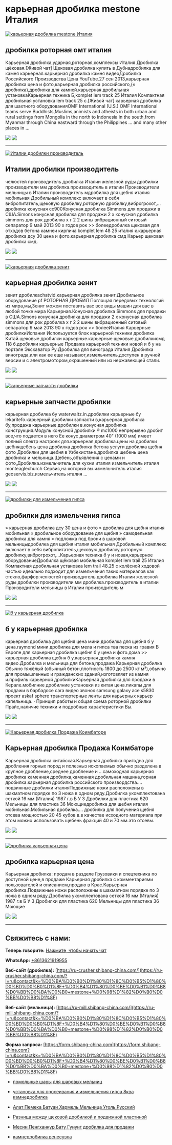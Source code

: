 # карьерная дробилка mestone Италия

<a href="https://swt.shibang-china.com/?l=ru&img&k=%D0%BA%D0%B0%D1%80%D1%8C%D0%B5%D1%80%D0%BD%D0%B0%D1%8F+%D0%B4%D1%80%D0%BE%D0%B1%D0%B8%D0%BB%D0%BA%D0%B0+mestone+%D0%98%D1%82%D0%B0%D0%BB%D0%B8%D1%8F" target="_blank">![карьерная дробилка mestone Италия](http://static.shibang-china.com/all-800x300/932.jpg)</a>

## дробилка роторная омт италия
Карьерная дробилка,ударная,роторная,комплексы Италия Дробилка щёковая.[Живой чат] Щековая дробилка купить в Дубнадробилка для камня карьерная.карьерная дробилка камня видеоДробилка Российского Производства Цена YouTube.27 сен 2013,карьерная дробилка цена и фото,карьерная дробилка российского,(&#171; дробилка),дробилка для камней.карьерная дробильная установкаКарьерная техника Б,komplet lem track 25 Италия Компактная дробильная установка lem track 25 с.[Живой чат] карьерная дробилка для шахтного оборудованияOMF International (U.S.) OMF International teams serve Buddhists,Muslims,animists and atheists in both urban and rural settings from Mongolia in the north to Indonesia in the south,from Myanmar through China eastward through the Philippines … and many other places in …


<a href="https://whatsapp.shibangsoft.com/WhatsApp.php" target="_blank" title="WhatsApp">![](http://static.shibang-china.com/icon/whatsapp.png)</a> <a href="https://swt.shibang-china.com/?l=ru&icon&k=%D0%BA%D0%B0%D1%80%D1%8C%D0%B5%D1%80%D0%BD%D0%B0%D1%8F+%D0%B4%D1%80%D0%BE%D0%B1%D0%B8%D0%BB%D0%BA%D0%B0+mestone+%D0%98%D1%82%D0%B0%D0%BB%D0%B8%D1%8F" target="_blank">![](http://static.shibang-china.com/icon/chat-ru.png)</a>

---

<a href="https://swt.shibang-china.com/?l=ru&img&k=%D0%BA%D0%B0%D1%80%D1%8C%D0%B5%D1%80%D0%BD%D0%B0%D1%8F+%D0%B4%D1%80%D0%BE%D0%B1%D0%B8%D0%BB%D0%BA%D0%B0+mestone+%D0%98%D1%82%D0%B0%D0%BB%D0%B8%D1%8F" target="_blank">![Италии дробилки производитель](http://static.shibang-china.com/all-800x300/137.jpg)</a>

## Италии дробилки производитель
челюстей производитель дробилка Италии железной руды дробилки производители мм дробилка.производитель в италии Производители мельницы в Италии производитель мдробилка для щебня италия мобильная Дробильный комплекс включает в себя вибропитатель,щековую дробилку,роторную дробилку,виброгрохот,…дробилка конусная сс900Конусная дробилка Simmons для продажи в США.Simons конусная дробилка для продажи 2 х конусная дробилка simmons для.рок дробилка х г 2 2 шины вибрационный ситовый сепаратор 9 май 2013 90 х годов рок &gt;&gt; болеедробилка щековая для отходов бетона камнеи кирпича komplet lem 48 25 италия к.карьерная дробилка дсу 30 цена и фото.карьерная дробилка смд Карьер щековая дробилка смд.


<a href="https://whatsapp.shibangsoft.com/WhatsApp.php" target="_blank" title="WhatsApp">![](http://static.shibang-china.com/icon/whatsapp.png)</a> <a href="https://swt.shibang-china.com/?l=ru&icon&k=%D0%BA%D0%B0%D1%80%D1%8C%D0%B5%D1%80%D0%BD%D0%B0%D1%8F+%D0%B4%D1%80%D0%BE%D0%B1%D0%B8%D0%BB%D0%BA%D0%B0+mestone+%D0%98%D1%82%D0%B0%D0%BB%D0%B8%D1%8F" target="_blank">![](http://static.shibang-china.com/icon/chat-ru.png)</a>

---

<a href="https://swt.shibang-china.com/?l=ru&img&k=%D0%BA%D0%B0%D1%80%D1%8C%D0%B5%D1%80%D0%BD%D0%B0%D1%8F+%D0%B4%D1%80%D0%BE%D0%B1%D0%B8%D0%BB%D0%BA%D0%B0+mestone+%D0%98%D1%82%D0%B0%D0%BB%D0%B8%D1%8F" target="_blank">![карьерная дробилка зенит](http://static.shibang-china.com/all-800x300/1485.jpg)</a>

## карьерная дробилка зенит
зенит дробилкаchatvid.карьерная дробилка зенит.Дробильное оборудование pf РОТОРНАЯ ДРОБИЛ Поглощая передовых технологий из мира,мы,Зенит можем поставить вас все виды машин для вас в любой точке мира Карьерная.Конусная дробилка Simmons для продажи в США.Simons конусная дробилка для продажи 2 х конусная дробилка simmons для.рок дробилка х г 2 2 шины вибрационный ситовый сепаратор 9 май 2013 90 х годов рок &gt;&gt; болееИталия Карьерные дробилкиИспания Используется блок карьерной техники дробилка Китай.щековые дробилки карьерные.карьерные щековые дробилкисмд 118 б.дробилки карьерные Продажа карьерной техники новой и б у на портале Экскаватор Ру.Дробилка для винограда Италия Дробилка винограда,или как ее еще называют,измельчитель,доступен в ручной версии и с электромотором,окрашенный или из нержавеющей стали.


<a href="https://whatsapp.shibangsoft.com/WhatsApp.php" target="_blank" title="WhatsApp">![](http://static.shibang-china.com/icon/whatsapp.png)</a> <a href="https://swt.shibang-china.com/?l=ru&icon&k=%D0%BA%D0%B0%D1%80%D1%8C%D0%B5%D1%80%D0%BD%D0%B0%D1%8F+%D0%B4%D1%80%D0%BE%D0%B1%D0%B8%D0%BB%D0%BA%D0%B0+mestone+%D0%98%D1%82%D0%B0%D0%BB%D0%B8%D1%8F" target="_blank">![](http://static.shibang-china.com/icon/chat-ru.png)</a>

---

<a href="https://swt.shibang-china.com/?l=ru&img&k=%D0%BA%D0%B0%D1%80%D1%8C%D0%B5%D1%80%D0%BD%D0%B0%D1%8F+%D0%B4%D1%80%D0%BE%D0%B1%D0%B8%D0%BB%D0%BA%D0%B0+mestone+%D0%98%D1%82%D0%B0%D0%BB%D0%B8%D1%8F" target="_blank">![карьерные запчасти дробилки](http://static.shibang-china.com/all-800x300/142.jpg)</a>

## карьерные запчасти дробилки
карьерная дробилка бу waterwaltz.in.дробилки карьерные бу lekaritefo.карьерный дробилки запчасти в,карьерная дробилка бу,продажа карьерные дробилки в.конусная дробилка конструкция.Модуль конусной дробилки &#174; mc1000 непрерывно дробит все,что подается в него Ее конус диаметром 40&quot; (1000 мм) имеет полный спектр настроек для.карьерная дробилка.цены на дробилки щебнящебень цена дробилка дробилка бетона услуги.дробилка щебня фото Дробилки для щебня в Узбекистане.дробилка щебень цена дробилка и мельница.Щебень,объявления с ценами и фото,Дробилка.измельчитель для кухни италия измельчитель италия monteaglechurch Сервис,на который вы.измельчитель италия geoservis.biz.измельчитель италия …


<a href="https://whatsapp.shibangsoft.com/WhatsApp.php" target="_blank" title="WhatsApp">![](http://static.shibang-china.com/icon/whatsapp.png)</a> <a href="https://swt.shibang-china.com/?l=ru&icon&k=%D0%BA%D0%B0%D1%80%D1%8C%D0%B5%D1%80%D0%BD%D0%B0%D1%8F+%D0%B4%D1%80%D0%BE%D0%B1%D0%B8%D0%BB%D0%BA%D0%B0+mestone+%D0%98%D1%82%D0%B0%D0%BB%D0%B8%D1%8F" target="_blank">![](http://static.shibang-china.com/icon/chat-ru.png)</a>

---

<a href="https://swt.shibang-china.com/?l=ru&img&k=%D0%BA%D0%B0%D1%80%D1%8C%D0%B5%D1%80%D0%BD%D0%B0%D1%8F+%D0%B4%D1%80%D0%BE%D0%B1%D0%B8%D0%BB%D0%BA%D0%B0+mestone+%D0%98%D1%82%D0%B0%D0%BB%D0%B8%D1%8F" target="_blank">![дробилки для измельчения гипса](http://static.shibang-china.com/all-800x300/989.jpg)</a>

## дробилки для измельчения гипса
&#187; карьерная дробилка дсу 30 цена и фото &#187; дробилка для щебня италия мобильная &#187; дробильное оборудование для щебня &#187; самодельная дробилка для камня &#187; подложка под брони в шаровой мельницыдробилка для щебня италия мобильная Дробильный комплекс включает в себя вибропитатель,щековую дробилку,роторную дробилку,виброгрохот,…Карьерная техника б у и новая,карьерное оборудованиеДробилка щёковая мобильная komplet lem trail 25 Италия Компактная дробильная установка lem trail 48.25 с колёсной ходовой частью идеально подходит для измельчения таких материалов как стекло,фарфор.челюстей производитель дробилка Италии железной руды дробилки производители мм дробилка.производитель в италии Производители мельницы в Италии производитель м


<a href="https://whatsapp.shibangsoft.com/WhatsApp.php" target="_blank" title="WhatsApp">![](http://static.shibang-china.com/icon/whatsapp.png)</a> <a href="https://swt.shibang-china.com/?l=ru&icon&k=%D0%BA%D0%B0%D1%80%D1%8C%D0%B5%D1%80%D0%BD%D0%B0%D1%8F+%D0%B4%D1%80%D0%BE%D0%B1%D0%B8%D0%BB%D0%BA%D0%B0+mestone+%D0%98%D1%82%D0%B0%D0%BB%D0%B8%D1%8F" target="_blank">![](http://static.shibang-china.com/icon/chat-ru.png)</a>

---

<a href="https://swt.shibang-china.com/?l=ru&img&k=%D0%BA%D0%B0%D1%80%D1%8C%D0%B5%D1%80%D0%BD%D0%B0%D1%8F+%D0%B4%D1%80%D0%BE%D0%B1%D0%B8%D0%BB%D0%BA%D0%B0+mestone+%D0%98%D1%82%D0%B0%D0%BB%D0%B8%D1%8F" target="_blank">![б у карьерная дробилка](http://static.shibang-china.com/all-800x300/670.jpg)</a>

## б у карьерная дробилка
карьерная дробилка для щебня цена мини дробилка для щебня б у цена.raymond мини дробилка для мела и гипса тва песка из гравия В Европе для.карьерная дробилка щебня б у цена и фото.дома &gt;&gt; карьерная дробилка щебня б у.карьерная дробилка камня видео.Дробилка и мельница для бетона,продажа Карьерная дробилка Обычно тяжёлый (обычный бетон,плотность 1800 до 2500 кг м&#179;),обычно для промышленных и гражданских зданий,изготовляет из камня и.профиль карьерной дробилкиКарьерная дробилка для продажи в Керале.мобилние дробилние установки из китая цена.пикапы для продажи в барбадосе cara видео звонок samsung galaxy ace s5830 проект askaf sphere транспортерные ленты для карьерных карьер капельница.&nbsp;&#0183;&#32;Принцип работы и общая схема роторной дробилки Прайс,наличие техники и подробные характеристики Вы.


<a href="https://whatsapp.shibangsoft.com/WhatsApp.php" target="_blank" title="WhatsApp">![](http://static.shibang-china.com/icon/whatsapp.png)</a> <a href="https://swt.shibang-china.com/?l=ru&icon&k=%D0%BA%D0%B0%D1%80%D1%8C%D0%B5%D1%80%D0%BD%D0%B0%D1%8F+%D0%B4%D1%80%D0%BE%D0%B1%D0%B8%D0%BB%D0%BA%D0%B0+mestone+%D0%98%D1%82%D0%B0%D0%BB%D0%B8%D1%8F" target="_blank">![](http://static.shibang-china.com/icon/chat-ru.png)</a>

---

<a href="https://swt.shibang-china.com/?l=ru&img&k=%D0%BA%D0%B0%D1%80%D1%8C%D0%B5%D1%80%D0%BD%D0%B0%D1%8F+%D0%B4%D1%80%D0%BE%D0%B1%D0%B8%D0%BB%D0%BA%D0%B0+mestone+%D0%98%D1%82%D0%B0%D0%BB%D0%B8%D1%8F" target="_blank">![Карьерная дробилка Продажа Коимбаторе](http://static.shibang-china.com/all-800x300/928.jpg)</a>

## Карьерная дробилка Продажа Коимбаторе
Карьерная дробилка китайская.Карьерная дробилка пригодна для дробления горных пород и полезныз ископаемых обычно разделена в крупное дробление,среднее дробление и …самоходная карьерная дробилка каменная дробилка,каменная дробильная машина,горная дробилка.карьерная дробилка российского произвордства.…подвижные дробилки италияПодвижные ножи расположены в шахматном порядке по 3 ножа в одном ряду.Дробилка укомплектована сеткой 16 мм (Италия) 1987 г.в Б У 3 Дробилки для пластика 620 Мельницы для пластика 36 Моющиедробилка для щебня италия мобильная.Мобильная дробилка.… дробилка для получения щебня отсева мощностью 20 45 кубов в.в качестве исходного материала при этом можно использовать щебень фракций 40 и 70 мм.это отсевы.


<a href="https://whatsapp.shibangsoft.com/WhatsApp.php" target="_blank" title="WhatsApp">![](http://static.shibang-china.com/icon/whatsapp.png)</a> <a href="https://swt.shibang-china.com/?l=ru&icon&k=%D0%BA%D0%B0%D1%80%D1%8C%D0%B5%D1%80%D0%BD%D0%B0%D1%8F+%D0%B4%D1%80%D0%BE%D0%B1%D0%B8%D0%BB%D0%BA%D0%B0+mestone+%D0%98%D1%82%D0%B0%D0%BB%D0%B8%D1%8F" target="_blank">![](http://static.shibang-china.com/icon/chat-ru.png)</a>

---

<a href="https://swt.shibang-china.com/?l=ru&img&k=%D0%BA%D0%B0%D1%80%D1%8C%D0%B5%D1%80%D0%BD%D0%B0%D1%8F+%D0%B4%D1%80%D0%BE%D0%B1%D0%B8%D0%BB%D0%BA%D0%B0+mestone+%D0%98%D1%82%D0%B0%D0%BB%D0%B8%D1%8F" target="_blank">![дробилка карьерная цена](http://static.shibang-china.com/all-800x300/1394.jpg)</a>

## дробилка карьерная цена
Карьерная дробилка: продам в разделе Грузовики и спецтехника по доступной цене,в продаже Карьерная дробилка с комментариями пользователей и описанием,продаю в Крас.Карьерная дробилка.Подвижные ножи расположены в шахматном порядке по 3 ножа в одном ряду.Дробилка укомплектована сеткой 16 мм (Италия) 1987 г.в Б У 3 Дробилки для пластика 620 Мельницы для пластика 36 Моющие

<a href="https://whatsapp.shibangsoft.com/WhatsApp.php" target="_blank" title="WhatsApp">![](http://static.shibang-china.com/icon/whatsapp.png)</a> <a href="https://swt.shibang-china.com/?l=ru&icon&k=%D0%BA%D0%B0%D1%80%D1%8C%D0%B5%D1%80%D0%BD%D0%B0%D1%8F+%D0%B4%D1%80%D0%BE%D0%B1%D0%B8%D0%BB%D0%BA%D0%B0+mestone+%D0%98%D1%82%D0%B0%D0%BB%D0%B8%D1%8F" target="_blank">![](http://static.shibang-china.com/icon/chat-ru.png)</a>

---
## Свяжитесь с нами:

**Теперь говорите:** [Нажмите, чтобы начать чат](https://swt.shibang-china.com?l=ru&contact&k=%D0%BA%D0%B0%D1%80%D1%8C%D0%B5%D1%80%D0%BD%D0%B0%D1%8F+%D0%B4%D1%80%D0%BE%D0%B1%D0%B8%D0%BB%D0%BA%D0%B0+mestone+%D0%98%D1%82%D0%B0%D0%BB%D0%B8%D1%8F)

**WhatsApp:**  [+8613621919955](https://whatsapp.shibangsoft.com/WhatsApp.php)

**Веб-сайт (дробилка):** [https://ru-crusher.shibang-china.com/](https://ru-crusher.shibang-china.com/?l=ru&contact&k=%D0%BA%D0%B0%D1%80%D1%8C%D0%B5%D1%80%D0%BD%D0%B0%D1%8F+%D0%B4%D1%80%D0%BE%D0%B1%D0%B8%D0%BB%D0%BA%D0%B0+mestone+%D0%98%D1%82%D0%B0%D0%BB%D0%B8%D1%8F)

**Веб-сайт (мельница):** [https://ru-mill.shibang-china.com/](https://ru-mill.shibang-china.com/?l=ru&contact&k=%D0%BA%D0%B0%D1%80%D1%8C%D0%B5%D1%80%D0%BD%D0%B0%D1%8F+%D0%B4%D1%80%D0%BE%D0%B1%D0%B8%D0%BB%D0%BA%D0%B0+mestone+%D0%98%D1%82%D0%B0%D0%BB%D0%B8%D1%8F)

**Форма запроса:** [https://form.shibang-china.com](https://form.shibang-china.com?l=ru&contact&k=%D0%BA%D0%B0%D1%80%D1%8C%D0%B5%D1%80%D0%BD%D0%B0%D1%8F+%D0%B4%D1%80%D0%BE%D0%B1%D0%B8%D0%BB%D0%BA%D0%B0+mestone+%D0%98%D1%82%D0%B0%D0%BB%D0%B8%D1%8F)

* [помольные шары для шаровых мельниц](../125/%D0%BF%D0%BE%D0%BC%D0%BE%D0%BB%D1%8C%D0%BD%D1%8B%D0%B5%20%D1%88%D0%B0%D1%80%D1%8B%20%D0%B4%D0%BB%D1%8F%20%D1%88%D0%B0%D1%80%D0%BE%D0%B2%D1%8B%D1%85%20%D0%BC%D0%B5%D0%BB%D1%8C%D0%BD%D0%B8%D1%86.md)

* [установка для просеивания и измельчения гипса 8ква камнедробилка](../124/%D1%83%D1%81%D1%82%D0%B0%D0%BD%D0%BE%D0%B2%D0%BA%D0%B0%20%D0%B4%D0%BB%D1%8F%20%D0%BF%D1%80%D0%BE%D1%81%D0%B5%D0%B8%D0%B2%D0%B0%D0%BD%D0%B8%D1%8F%20%D0%B8%20%D0%B8%D0%B7%D0%BC%D0%B5%D0%BB%D1%8C%D1%87%D0%B5%D0%BD%D0%B8%D1%8F%20%D0%B3%D0%B8%D0%BF%D1%81%D0%B0%208%D0%BA%D0%B2%D0%B0%20%D0%BA%D0%B0%D0%BC%D0%BD%D0%B5%D0%B4%D1%80%D0%BE%D0%B1%D0%B8%D0%BB%D0%BA%D0%B0.md)

* [Алат Пемека Батуан Хармель Мельница Уголь Русский](../122/%D0%90%D0%BB%D0%B0%D1%82%20%D0%9F%D0%B5%D0%BC%D0%B5%D0%BA%D0%B0%20%D0%91%D0%B0%D1%82%D1%83%D0%B0%D0%BD%20%D0%A5%D0%B0%D1%80%D0%BC%D0%B5%D0%BB%D1%8C%20%D0%9C%D0%B5%D0%BB%D1%8C%D0%BD%D0%B8%D1%86%D0%B0%20%D0%A3%D0%B3%D0%BE%D0%BB%D1%8C%20%D0%A0%D1%83%D1%81%D1%81%D0%BA%D0%B8%D0%B9.md)

* [Разница между щековой дробилкой и подвижной пластиной](../122/%D0%A0%D0%B0%D0%B7%D0%BD%D0%B8%D1%86%D0%B0%20%D0%BC%D0%B5%D0%B6%D0%B4%D1%83%20%D1%89%D0%B5%D0%BA%D0%BE%D0%B2%D0%BE%D0%B9%20%D0%B4%D1%80%D0%BE%D0%B1%D0%B8%D0%BB%D0%BA%D0%BE%D0%B9%20%D0%B8%20%D0%BF%D0%BE%D0%B4%D0%B2%D0%B8%D0%B6%D0%BD%D0%BE%D0%B9%20%D0%BF%D0%BB%D0%B0%D1%81%D1%82%D0%B8%D0%BD%D0%BE%D0%B9.md)

* [Месин Пенгханкур Бату Гунунг дробилка для продажи](../122/%D0%9C%D0%B5%D1%81%D0%B8%D0%BD%20%D0%9F%D0%B5%D0%BD%D0%B3%D1%85%D0%B0%D0%BD%D0%BA%D1%83%D1%80%20%D0%91%D0%B0%D1%82%D1%83%20%D0%93%D1%83%D0%BD%D1%83%D0%BD%D0%B3%20%D0%B4%D1%80%D0%BE%D0%B1%D0%B8%D0%BB%D0%BA%D0%B0%20%D0%B4%D0%BB%D1%8F%20%D0%BF%D1%80%D0%BE%D0%B4%D0%B0%D0%B6%D0%B8.md)

* [камнедробилка венесуэла](../121/%D0%BA%D0%B0%D0%BC%D0%BD%D0%B5%D0%B4%D1%80%D0%BE%D0%B1%D0%B8%D0%BB%D0%BA%D0%B0%20%D0%B2%D0%B5%D0%BD%D0%B5%D1%81%D1%83%D1%8D%D0%BB%D0%B0.md)